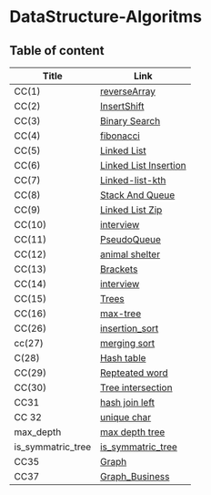 # DataStructure-Algoritms

## Table of content

| Title | Link |
| ----------- | ----------- |
|CC(1) | [reverseArray](./DataStructure/reverseArray.md) |
|CC(2) | [InsertShift](./DataStructure/insertShift.md)|
|CC(3) |[Binary Search](./DataStructure/BinarySearch.md)
|CC(4)|[fibonacci](./DataStructure/ficonacci.md)|
|CC(5)|[Linked List](./DataStructure/Linked_List/linkedList.md)|
|CC(6)|[Linked List Insertion](./DataStructure/Linked_List/LinkedInserstion.md)|
|CC(7)|[Linked-list-kth](./DataStructure/Linked_List/LinkedListKth.md)|
|CC(8)|[Stack And Queue](./DataStructure/StackAndQueue/StackAndQueue.md)|
|CC(9)|[Linked List Zip](./DataStructure/Linked_List/zip.md)|
|CC(10)| [interview](./cc10.md)|
|CC(11)|[PseudoQueue](./DataStructure/StackAndQueue/pseudoQueue.md)|
|CC(12)|[animal shelter](./DataStructure/StackAndQueue/CC12.md)|
|CC(13)|[Brackets](./DataStructure/StackAndQueue/CC13.md)|
|CC(14)|[interview](./CC14.md)|
|CC(15)|[Trees](./DataStructure/Trees/Tree.md)|
|CC(16)|[max-tree](./DataStructure/Trees/max_tree.md)|
|CC(26)|[insertion_sort](./DataStructure/Linked_List/insertionSort.md)|
|cc(27)|[merging sort](./DataStructure/Linked_List/merging_sort.md)|
|C(28)|[Hash table](./hashtable.md)|
|CC(29)|[Repteated word](./repeated_word.md)|
|CC(30)|[Tree intersection](./DataStructure/Trees/tree_intersection.md)|
|CC31|[hash join left](./DataStructure/Hash/left_join.md)|
|CC 32|[unique char](./DataStructure/Hash/uniquechar.md)|
|max_depth|[max depth tree](./DataStructure/Trees/max_depth.md)|
|is_symmatric_tree|[is_symmatric_tree](./DataStructure/Trees/is_symmatric.md)|
|CC35|[Graph](./DataStructure/graph/graph.md)|
|CC37|[Graph_Business](./DataStructure/graph/graph_business.md)|


